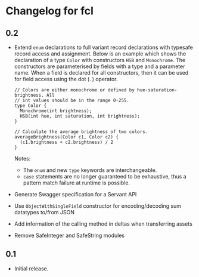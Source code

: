 # Changelog for fcl

## 0.2

* Extend `enum` declarations to full variant record declarations with typesafe
  record access and assignment. Below is an example which shows the
  declaration of a type `Color` with constructors `HSB` and `Monochrome`. The
  constructors are parameterised by fields with a type and a parameter name.
  When a field is declared for all constructors, then it can be used for field
  access using the dot (`.`) operator.

  ~~~
  // Colors are either monochrome or defined by hue-saturation-brightness. All
  // int values should be in the range 0-255.
  type Color {
    Monochrome(int brightness);
    HSB(int hue, int saturation, int brightness);
  }

  // Calculate the average brightness of two colors.
  averageBrightness(Color c1, Color c2) {
    (c1.brightness + c2.brightness) / 2
  }
  ~~~
  Notes:
    - The `enum` and new `type` keywords are interchangeable.
    - `case` statements are no longer guaranteed to be exhaustive, thus a
      pattern match failure at runtime is possible.
* Generate Swagger specification for a Servant API
* Use `ObjectWithSingleField` constructor for encoding/decoding sum datatypes to/from JSON
* Add information of the calling method in deltas when transferring assets
* Remove SafeInteger and SafeString modules

## 0.1

* Initial release.
